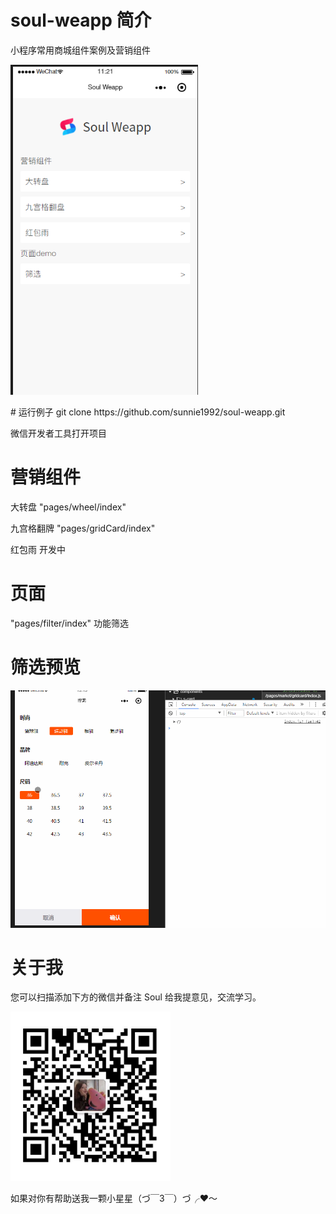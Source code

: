 # soul-weapp 简介
小程序常用商城组件案例及营销组件
<p>
  <img src="./index.png" width="300"  style="display:inline;">
</p>
# 运行例子
git clone https://github.com/sunnie1992/soul-weapp.git

微信开发者工具打开项目

#  营销组件
<p>
大转盘  "pages/wheel/index"   
</p>
<p>
九宫格翻牌  "pages/gridCard/index"
</p>
<p>
红包雨   开发中
</p>

# 页面
"pages/filter/index"      功能筛选
# 筛选预览
<p>
  <img src="./page5.gif" width="600"  style="display:inline;">
</p>

# 关于我

您可以扫描添加下方的微信并备注 Soul 给我提意见，交流学习。
<p>
  <img src="./mine.jpg" width="256" style="display:inline;">
</p>
 
如果对你有帮助送我一颗小星星（づ￣3￣）づ╭❤～


